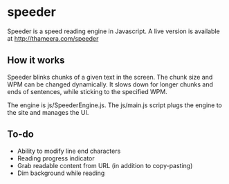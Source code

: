 # speeder

Speeder is a speed reading engine in Javascript. 
A live version is available at http://thameera.com/speeder

## How it works

Speeder blinks chunks of a given text in the screen. The chunk size and WPM can be changed dynamically. It slows down for longer chunks and ends of sentences, while sticking to the specified WPM.

The engine is js/SpeederEngine.js. The js/main.js script plugs the engine to the site and manages the UI.

## To-do

 * Ability to modify line end characters
 * Reading progress indicator
 * Grab readable content from URL (in addition to copy-pasting)
 * Dim background while reading

